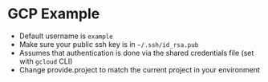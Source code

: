 # GCP Example

* Default username is `example`
* Make sure your public ssh key is in `~/.ssh/id_rsa.pub`
* Assumes that authentication is done via the shared credentials file (set with `gcloud` CLI)
* Change provide.project to match the current project in your environment